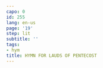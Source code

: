 ```yaml
---
capo: 0
id: 255
lang: en-us
page: '19'
step: lit
subtitle: ''
tags:
- hym
title: HYMN FOR LAUDS OF PENTECOST
---
```


